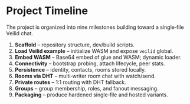 # Project Timeline

The project is organized into nine milestones building toward a single‑file Veilid chat.

1. **Scaffold** – repository structure, dev/build scripts.
2. **Load Veilid example** – initialize WASM and expose `veilid` global.
3. **Embed WASM** – Base64 embed of glue and WASM; dynamic loader.
4. **Connectivity** – bootstrap probing, attach lifecycle, peer stats.
5. **Persistence** – identity, contacts, rooms stored locally.
6. **Rooms via DHT** – multi‑writer room chat with watch/send.
7. **Private routes** – 1:1 routing with DHT fallback.
8. **Groups** – group membership, roles, and fanout messaging.
9. **Packaging** – produce hardened single‑file and hosted variants.
